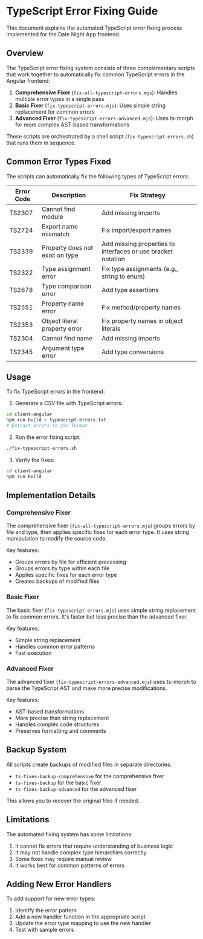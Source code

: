 # TypeScript Error Fixing Guide

This document explains the automated TypeScript error fixing process implemented for the Date Night App frontend.

## Overview

The TypeScript error fixing system consists of three complementary scripts that work together to automatically fix common TypeScript errors in the Angular frontend:

1. **Comprehensive Fixer** (`fix-all-typescript-errors.mjs`): Handles multiple error types in a single pass
2. **Basic Fixer** (`fix-typescript-errors.mjs`): Uses simple string replacement for common errors
3. **Advanced Fixer** (`fix-typescript-errors-advanced.mjs`): Uses ts-morph for more complex AST-based transformations

These scripts are orchestrated by a shell script (`fix-typescript-errors.sh`) that runs them in sequence.

## Common Error Types Fixed

The scripts can automatically fix the following types of TypeScript errors:

| Error Code | Description                     | Fix Strategy                                                 |
| ---------- | ------------------------------- | ------------------------------------------------------------ |
| TS2307     | Cannot find module              | Add missing imports                                          |
| TS2724     | Export name mismatch            | Fix import/export names                                      |
| TS2339     | Property does not exist on type | Add missing properties to interfaces or use bracket notation |
| TS2322     | Type assignment error           | Fix type assignments (e.g., string to enum)                  |
| TS2678     | Type comparison error           | Add type assertions                                          |
| TS2551     | Property name error             | Fix method/property names                                    |
| TS2353     | Object literal property error   | Fix property names in object literals                        |
| TS2304     | Cannot find name                | Add missing imports                                          |
| TS2345     | Argument type error             | Add type conversions                                         |

## Usage

To fix TypeScript errors in the frontend:

1. Generate a CSV file with TypeScript errors:

```bash
cd client-angular
npm run build > typescript-errors.txt
# Extract errors to CSV format
```

2. Run the error fixing script:

```bash
./fix-typescript-errors.sh
```

3. Verify the fixes:

```bash
cd client-angular
npm run build
```

## Implementation Details

### Comprehensive Fixer

The comprehensive fixer (`fix-all-typescript-errors.mjs`) groups errors by file and type, then applies specific fixes for each error type. It uses string manipulation to modify the source code.

Key features:

- Groups errors by file for efficient processing
- Groups errors by type within each file
- Applies specific fixes for each error type
- Creates backups of modified files

### Basic Fixer

The basic fixer (`fix-typescript-errors.mjs`) uses simple string replacement to fix common errors. It's faster but less precise than the advanced fixer.

Key features:

- Simple string replacement
- Handles common error patterns
- Fast execution

### Advanced Fixer

The advanced fixer (`fix-typescript-errors-advanced.mjs`) uses ts-morph to parse the TypeScript AST and make more precise modifications.

Key features:

- AST-based transformations
- More precise than string replacement
- Handles complex code structures
- Preserves formatting and comments

## Backup System

All scripts create backups of modified files in separate directories:

- `ts-fixes-backup-comprehensive` for the comprehensive fixer
- `ts-fixes-backup` for the basic fixer
- `ts-fixes-backup-advanced` for the advanced fixer

This allows you to recover the original files if needed.

## Limitations

The automated fixing system has some limitations:

1. It cannot fix errors that require understanding of business logic
2. It may not handle complex type hierarchies correctly
3. Some fixes may require manual review
4. It works best for common patterns of errors

## Adding New Error Handlers

To add support for new error types:

1. Identify the error pattern
2. Add a new handler function in the appropriate script
3. Update the error type mapping to use the new handler
4. Test with sample errors
